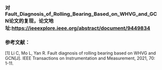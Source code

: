 ### 对Fault_Diagnosis_of_Rolling_Bearing_Based_on_WHVG_and_GCN论文的复现，论文地址:<https://ieeexplore.ieee.org/abstract/document/9449834>

### 参考文献：
[1] Li C, Mo L, Yan R. Fault diagnosis of rolling bearing based on WHVG and GCN[J]. IEEE Transactions on Instrumentation and Measurement, 2021, 70: 1-11.
